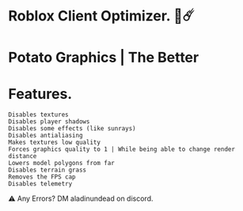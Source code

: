 # Roblox Client Optimizer. 🌌☄️
# Potato Graphics | The Better
# Features.
```
Disables textures
Disables player shadows
Disables some effects (like sunrays)
Disables antialiasing
Makes textures low quality
Forces graphics quality to 1 | While being able to change render distance
Lowers model polygons from far
Disables terrain grass
Removes the FPS cap
Disables telemetry
```

⚠️ Any Errors?
DM aladinundead on discord.
